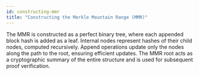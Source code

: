 ```yaml
---
id: constructing-mmr
title: "Constructing the Merkle Mountain Range (MMR)"
---
```


The MMR is constructed as a perfect binary tree, where each appended block hash is added as a leaf. Internal nodes represent hashes of their child nodes, computed recursively. Append operations update only the nodes along the path to the root, ensuring efficient updates. The MMR root acts as a cryptographic summary of the entire structure and is used for subsequent proof verification.
